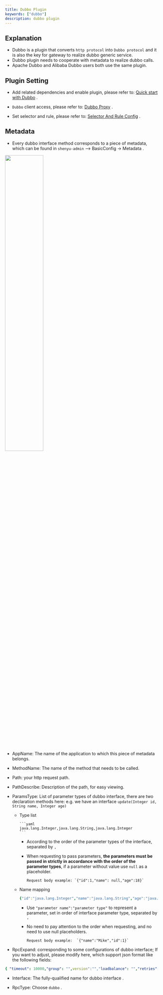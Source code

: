 ```yaml
---
title: Dubbo Plugin
keywords: ["dubbo"]
description: dubbo plugin
---
```


## Explanation

* Dubbo is a plugin that converts `http protocol` into `Dubbo protocol` and it is also the key for gateway to realize dubbo generic service.
* Dubbo plugin needs to cooperate with metadata to realize dubbo calls.
* Apache Dubbo and Alibaba Dubbo users both use the same plugin.

## Plugin Setting

* Add related dependencies and enable plugin, please refer to: [Quick start with Dubbo](../../quick-start/quick-start-dubbo) .

* `Dubbo` client access, please refer to: [Dubbo Proxy](../../user-guide/proxy/dubbo-proxy.md) .

* Set selector and rule, please refer to: [Selector And Rule Config](../../user-guide/admin-usage/selector-and-rule) .


## Metadata

* Every dubbo interface method corresponds to a piece of metadata, which can be found in `shenyu-admin` --> BasicConfig -> Metadata .

<img src="/img/shenyu/plugin/dubbo/dubbo-metadata-en.jpg" width="50%"/>

* AppName: The name of the application to which this piece of metadata belongs.

* MethodName: The name of the method that needs to be called.

* Path: your http request path.

* PathDescribe: Description of the path, for easy viewing.

* ParamsType: List of parameter types of dubbo interface, there are two declaration methods here:
  e.g. we have an interface `update(Integer id, String name, Integer age)`

  * Type list

        ```yaml
        java.lang.Integer,java.lang.String,java.lang.Integer
        ```

    * According to the order of the parameter types of the interface, separated by `,`

    * When requesting to pass parameters, **the parameters must be passed in strictly in accordance with the order of the parameter types**, if a parameter without value use `null` as a placeholder.

          Request body example: `{"id":1,"name": null,"age":18}`

  * Name mapping


      ```yaml
      {"id":"java.lang.Integer","name":"java.lang.String","age":"java.lang.Integer"}      
      ```


    * Use `"parameter name":"parameter type"` to represent a parameter, set in order of interface parameter type, separated by `,`

    * No need to pay attention to the order when requesting, and no need to use null placeholders.


          Request body example:  `{"name":"Mike","id":1}`


* RpcExpand: corresponding to some configurations of dubbo interface; If you want to adjust, please modify here, which support json format like the following fields:

```yaml
{ "timeout": 10000,"group": "",version":"","loadbalance": "","retries": 1 }
```

* Interface: The fully-qualified name for dubbo interface .

* RpcType: Choose `dubbo` .

